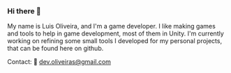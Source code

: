 ### Hi there 👋
My name is Luis Oliveira, and I'm a game developer. I like making games and tools to help in game development, most of them in Unity.
I'm currently working on refining some small tools I developed for my personal projects, that can be found here on github.

Contact: :email: dev.oliveiras@gmail.com
